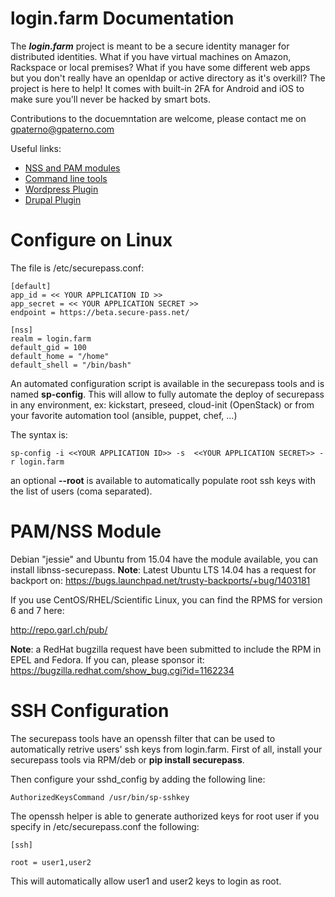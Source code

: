 # login.farm Documentation

The ***login.farm*** project is meant to be a secure identity manager for distributed identities.
What if you have virtual machines on Amazon, Rackspace or local premises? What if you have
some different web apps but you don't really have an openldap or active directory as it's overkill?
The project is here to help! It comes with built-in 2FA for Android and iOS to make sure you'll never
be hacked by smart bots.

Contributions to the docuemntation are welcome, please contact me on gpaterno@gpaterno.com

Useful links:

* [NSS and PAM modules](https://github.com/garlsecurity/nss_securepass)
* [Command line tools](https://github.com/garlsecurity/securepass-tools)
* [Wordpress Plugin](https://github.com/garlsecurity/wp-securepass)
* [Drupal Plugin](https://github.com/garlsecurity/securepass-drupal)

# Configure on Linux

The file is /etc/securepass.conf:

```
[default]
app_id = << YOUR APPLICATION ID >>
app_secret = << YOUR APPLICATION SECRET >>
endpoint = https://beta.secure-pass.net/

[nss]
realm = login.farm
default_gid = 100
default_home = "/home"
default_shell = "/bin/bash"
```

An automated configuration script is available in the securepass tools and is named **sp-config**.
This will allow to fully automate the deploy of securepass in any environment, ex: kickstart, preseed, 
cloud-init (OpenStack) or from your favorite automation tool (ansible, puppet, chef, ...)

The syntax is:

```
sp-config -i <<YOUR APPLICATION ID>> -s  <<YOUR APPLICATION SECRET>> -r login.farm 
```

an optional **--root** is available to automatically populate root ssh keys with the
list of users (coma separated).


# PAM/NSS Module

Debian "jessie" and Ubuntu from 15.04 have the module available, you can install libnss-securepass.
**Note**: Latest Ubuntu LTS 14.04 has a request for backport on:
https://bugs.launchpad.net/trusty-backports/+bug/1403181


If you use CentOS/RHEL/Scientific Linux, you can find the RPMS for version 6 and 7 here:

http://repo.garl.ch/pub/

**Note**: a RedHat bugzilla request have been submitted to include the RPM in EPEL and Fedora. 
If you can, please sponsor it: https://bugzilla.redhat.com/show_bug.cgi?id=1162234


# SSH Configuration

The securepass tools have an openssh filter that can be used to automatically retrive
users' ssh keys from login.farm. First of all, install your securepass tools via RPM/deb
or **pip install securepass**.

Then configure your sshd_config by adding the following line:

```
AuthorizedKeysCommand /usr/bin/sp-sshkey
```

The openssh helper is able to generate authorized keys for root user if you specify in
/etc/securepass.conf the following:

```
[ssh]

root = user1,user2
```

This will automatically allow user1 and user2 keys to login as root.
